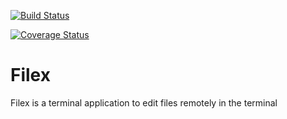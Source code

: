 [![Build Status](https://travis-ci.org/MonsieurMan/filex.svg?branch=master)](https://travis-ci.org/MonsieurMan/filex)

[![Coverage Status](https://coveralls.io/repos/github/MonsieurMan/filex/badge.svg?branch=master)](https://coveralls.io/github/MonsieurMan/filex?branch=master)

# Filex

Filex is a terminal application to edit files remotely in the terminal
